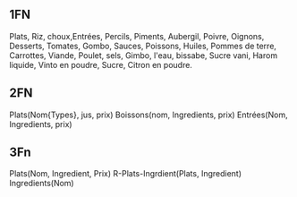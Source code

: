 ## 1FN

Plats, Riz, choux,Entrées, Percils, Piments, Aubergil, Poivre, Oignons, Desserts, Tomates, Gombo, Sauces, Poissons, Huiles, Pommes de terre, Carrottes, Viande, Poulet, sels, Gimbo, l'eau, bissabe, Sucre vani, Harom liquide, Vinto en poudre, Sucre, Citron en poudre.

## 2FN

Plats(Nom{Types}, jus, prix)
Boissons(nom, Ingredients, prix)
Entrées(Nom, Ingredients, prix)

## 3Fn 

Plats(Nom, Ingredient, Prix)
R-Plats-Ingrdient(Plats, Ingredient)
Ingredients(Nom)
